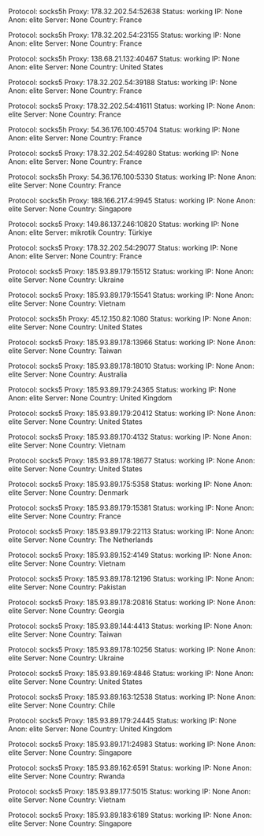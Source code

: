 Protocol: socks5h
Proxy: 178.32.202.54:52638
Status: working
IP: None
Anon: elite
Server: None
Country: France

Protocol: socks5h
Proxy: 178.32.202.54:23155
Status: working
IP: None
Anon: elite
Server: None
Country: France

Protocol: socks5h
Proxy: 138.68.21.132:40467
Status: working
IP: None
Anon: elite
Server: None
Country: United States

Protocol: socks5
Proxy: 178.32.202.54:39188
Status: working
IP: None
Anon: elite
Server: None
Country: France

Protocol: socks5
Proxy: 178.32.202.54:41611
Status: working
IP: None
Anon: elite
Server: None
Country: France

Protocol: socks5h
Proxy: 54.36.176.100:45704
Status: working
IP: None
Anon: elite
Server: None
Country: France

Protocol: socks5
Proxy: 178.32.202.54:49280
Status: working
IP: None
Anon: elite
Server: None
Country: France

Protocol: socks5h
Proxy: 54.36.176.100:5330
Status: working
IP: None
Anon: elite
Server: None
Country: France

Protocol: socks5h
Proxy: 188.166.217.4:9945
Status: working
IP: None
Anon: elite
Server: None
Country: Singapore

Protocol: socks5
Proxy: 149.86.137.246:10820
Status: working
IP: None
Anon: elite
Server: mikrotik
Country: Türkiye

Protocol: socks5
Proxy: 178.32.202.54:29077
Status: working
IP: None
Anon: elite
Server: None
Country: France

Protocol: socks5
Proxy: 185.93.89.179:15512
Status: working
IP: None
Anon: elite
Server: None
Country: Ukraine

Protocol: socks5
Proxy: 185.93.89.179:15541
Status: working
IP: None
Anon: elite
Server: None
Country: Vietnam

Protocol: socks5h
Proxy: 45.12.150.82:1080
Status: working
IP: None
Anon: elite
Server: None
Country: United States

Protocol: socks5
Proxy: 185.93.89.178:13966
Status: working
IP: None
Anon: elite
Server: None
Country: Taiwan

Protocol: socks5
Proxy: 185.93.89.178:18010
Status: working
IP: None
Anon: elite
Server: None
Country: Australia

Protocol: socks5
Proxy: 185.93.89.179:24365
Status: working
IP: None
Anon: elite
Server: None
Country: United Kingdom

Protocol: socks5
Proxy: 185.93.89.179:20412
Status: working
IP: None
Anon: elite
Server: None
Country: United States

Protocol: socks5
Proxy: 185.93.89.170:4132
Status: working
IP: None
Anon: elite
Server: None
Country: Vietnam

Protocol: socks5
Proxy: 185.93.89.178:18677
Status: working
IP: None
Anon: elite
Server: None
Country: United States

Protocol: socks5
Proxy: 185.93.89.175:5358
Status: working
IP: None
Anon: elite
Server: None
Country: Denmark

Protocol: socks5
Proxy: 185.93.89.179:15381
Status: working
IP: None
Anon: elite
Server: None
Country: France

Protocol: socks5
Proxy: 185.93.89.179:22113
Status: working
IP: None
Anon: elite
Server: None
Country: The Netherlands

Protocol: socks5
Proxy: 185.93.89.152:4149
Status: working
IP: None
Anon: elite
Server: None
Country: Vietnam

Protocol: socks5
Proxy: 185.93.89.178:12196
Status: working
IP: None
Anon: elite
Server: None
Country: Pakistan

Protocol: socks5
Proxy: 185.93.89.178:20816
Status: working
IP: None
Anon: elite
Server: None
Country: Georgia

Protocol: socks5
Proxy: 185.93.89.144:4413
Status: working
IP: None
Anon: elite
Server: None
Country: Taiwan

Protocol: socks5
Proxy: 185.93.89.178:10256
Status: working
IP: None
Anon: elite
Server: None
Country: Ukraine

Protocol: socks5
Proxy: 185.93.89.169:4846
Status: working
IP: None
Anon: elite
Server: None
Country: United States

Protocol: socks5
Proxy: 185.93.89.163:12538
Status: working
IP: None
Anon: elite
Server: None
Country: Chile

Protocol: socks5
Proxy: 185.93.89.179:24445
Status: working
IP: None
Anon: elite
Server: None
Country: United Kingdom

Protocol: socks5
Proxy: 185.93.89.171:24983
Status: working
IP: None
Anon: elite
Server: None
Country: Singapore

Protocol: socks5
Proxy: 185.93.89.162:6591
Status: working
IP: None
Anon: elite
Server: None
Country: Rwanda

Protocol: socks5
Proxy: 185.93.89.177:5015
Status: working
IP: None
Anon: elite
Server: None
Country: Vietnam

Protocol: socks5
Proxy: 185.93.89.183:6189
Status: working
IP: None
Anon: elite
Server: None
Country: Singapore

